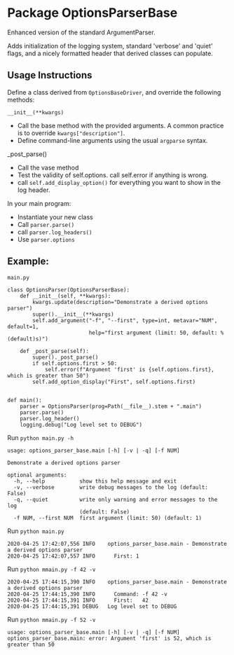 # Package OptionsParserBase

Enhanced version of the standard ArgumentParser.

Adds initialization of the logging system, standard 'verbose' and 'quiet' flags, and a nicely formatted header that derived classes can populate.

## Usage Instructions

Define a class derived from `OptionsBaseDriver`, and override the following methods:

`__init__(**kwargs)`

- Call the base method with the provided arguments. A common practice is to override `kwargs["description"]`.
- Define command-line arguments using the usual `argparse` syntax.

_post_parse()

- Call the vase method
- Test the validity of self.options. call self.error if anything is wrong.
- call `self.add_display_option()` for everything you want to show in the log header.

In your main program:
- Instantiate your new class
- Call `parser.parse()`
- call `parser.log_headers()`
- Use `parser.options`

## Example:

`main.py`

    class OptionsParser(OptionsParserBase):
        def __init__(self, **kwargs):
            kwargs.update(description="Demonstrate a derived options parser")
            super().__init__(**kwargs)
            self.add_argument("-f", "--first", type=int, metavar="NUM", default=1,
                              help="first argument (limit: 50, default: %(default)s)")
    
        def _post_parse(self):
            super()._post_parse()
            if self.options.first > 50:
                self.error(f"Argument 'first' is {self.options.first}, which is greater than 50")
            self.add_option_display("First", self.options.first)
    
    
    def main():
        parser = OptionsParser(prog=Path(__file__).stem + ".main")
        parser.parse()
        parser.log_header()
        logging.debug("Log level set to DEBUG")
        
Run `python main.py -h`

    usage: options_parser_base.main [-h] [-v | -q] [-f NUM]
    
    Demonstrate a derived options parser
    
    optional arguments:
      -h, --help           show this help message and exit
      -v, --verbose        write debug messages to the log (default: False)
      -q, --quiet          write only warning and error messages to the log
                           (default: False)
      -f NUM, --first NUM  first argument (limit: 50) (default: 1)

Run `python main.py`

    2020-04-25 17:42:07,556 INFO    options_parser_base.main - Demonstrate a derived options parser
    2020-04-25 17:42:07,557 INFO      First: 1

Run `python mmain.py -f 42 -v`

    2020-04-25 17:44:15,390 INFO    options_parser_base.main - Demonstrate a derived options parser
    2020-04-25 17:44:15,390 INFO      Command: -f 42 -v
    2020-04-25 17:44:15,391 INFO      First:   42
    2020-04-25 17:44:15,391 DEBUG   Log level set to DEBUG

Run `python mmain.py -f 52 -v`

    usage: options_parser_base.main [-h] [-v | -q] [-f NUM]
    options_parser_base.main: error: Argument 'first' is 52, which is greater than 50
